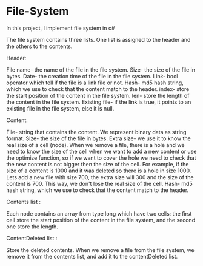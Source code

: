 # File-System
In this project, I implement file system in c#

The file system contains three lists. One list is assigned to the header and the others to the contents.

Header:

File name- the name of the file in the file system.
Size- the size of the file in bytes.
Date- the creation time of the file in the file system.
Link- bool operator which tell if the file is a link file or not.
Hash- md5 hash string, which we use to check that the content match to the header.
index- store the start position of the content in the file system.
len- store the length of the content in the file system.
Existing file- if the link is true, it points to an existing file in the file system, else it is null.

Content:

File- string that contains the content. We represent binary data as string format.
Size- the size of the file in bytes.
Extra size- we use it to know the real size of a cell (node). When we remove a file, there is a hole and we need to know the size of the cell when we want to add a new content or use the optimize function, so if we want to cover the hole we need to check that the new content is not bigger then the size of the cell. For example, if the size of a content is 1000 and it was deleted so there is a hole in size 1000. Lets add a new file with size 700, the extra size will 300 and the size of the content is 700. This way, we don't lose the real size of the cell.
Hash- md5 hash string, which we use to check that the content match to the header.

Contents list :

Each node contains an array from type long which have two cells: the first cell store the start position of the content in the file system, and the second one store the length.

ContentDeleted list :

Store the deleted contents. 
When we remove a file from the file system, we remove it from the contents list, and add it to the contentDeleted list. 
